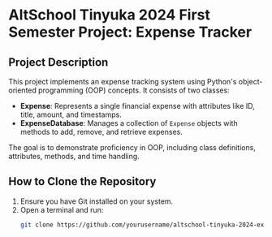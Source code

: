 # AltSchool Tinyuka 2024 First Semester Project: Expense Tracker

## Project Description
This project implements an expense tracking system using Python's object-oriented programming (OOP) concepts. It consists of two classes:
- **Expense**: Represents a single financial expense with attributes like ID, title, amount, and timestamps.
- **ExpenseDatabase**: Manages a collection of `Expense` objects with methods to add, remove, and retrieve expenses.

The goal is to demonstrate proficiency in OOP, including class definitions, attributes, methods, and time handling.

## How to Clone the Repository
1. Ensure you have Git installed on your system.
2. Open a terminal and run:
   ```bash
   git clone https://github.com/yourusername/altschool-tinyuka-2024-expense-project.git
